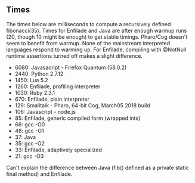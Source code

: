 ## Times

The times below are milliseconds to compute a recursively defined fibonacci(35).
Times for Enfilade and Java are after enough warmup runs (20, though 10 might be
enough) to get stable timings. Pharo/Cog doesn't seem to benefit from warmup.
None of the mainstream interpreted languages respond to warming up. For Enfilade,
compiling with @NotNull runtime assertions turned off makes a slight difference.

* 6080: Javasacript - Firefox Quantum (58.0.2)
* 2440: Python 2.7.12
* 1450: Lua 5.2
* 1260: Enfilade, profiling interpreter
* 1030: Ruby 2.3.1
* 670: Enfilade, plain interpreter
* 129: Smalltalk - Pharo, 64-bit Cog, March05 2018 build
* 106: Javascript - node.js
* 85: Enfilade, generic compiled form (wrapped ints)
* 66: gcc -O0
* 48: gcc -O1
* 37: Java
* 35: gcc -O2
* 33: Enfilade, adaptively specialized 
* 21: gcc -O3

Can't explain the difference between Java (fib() defined as a private static
final method) and Enfilade.
